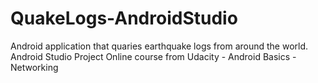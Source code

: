 # QuakeLogs-AndroidStudio

Android application that quaries earthquake logs from around the world.
Android Studio Project
Online course from Udacity - Android Basics - Networking